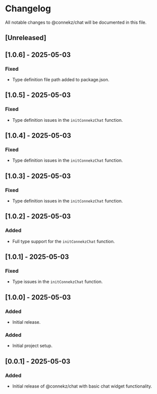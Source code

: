 # Changelog

All notable changes to @connekz/chat will be documented in this file.

## [Unreleased]


## [1.0.6] - 2025-05-03
### Fixed
- Type definition file path added to package.json. 


## [1.0.5] - 2025-05-03
### Fixed
- Type definition issues in the `initConnekzChat` function. 


## [1.0.4] - 2025-05-03
### Fixed
- Type definition issues in the `initConnekzChat` function. 


## [1.0.3] - 2025-05-03
### Fixed
- Type definition issues in the `initConnekzChat` function. 


## [1.0.2] - 2025-05-03
### Added
- Full type support for the `initConnekzChat` function. 


## [1.0.1] - 2025-05-03
### Fixed
- Type issues in the `initConnekzChat` function.


## [1.0.0] - 2025-05-03
### Added
- Initial release.

### Added
- Initial project setup.

## [0.0.1] - 2025-05-03
### Added
- Initial release of @connekz/chat with basic chat widget functionality.
